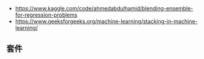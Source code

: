 ##
- https://www.kaggle.com/code/ahmedabdulhamid/blending-ensemble-for-regression-problems
- https://www.geeksforgeeks.org/machine-learning/stacking-in-machine-learning/
## 套件
